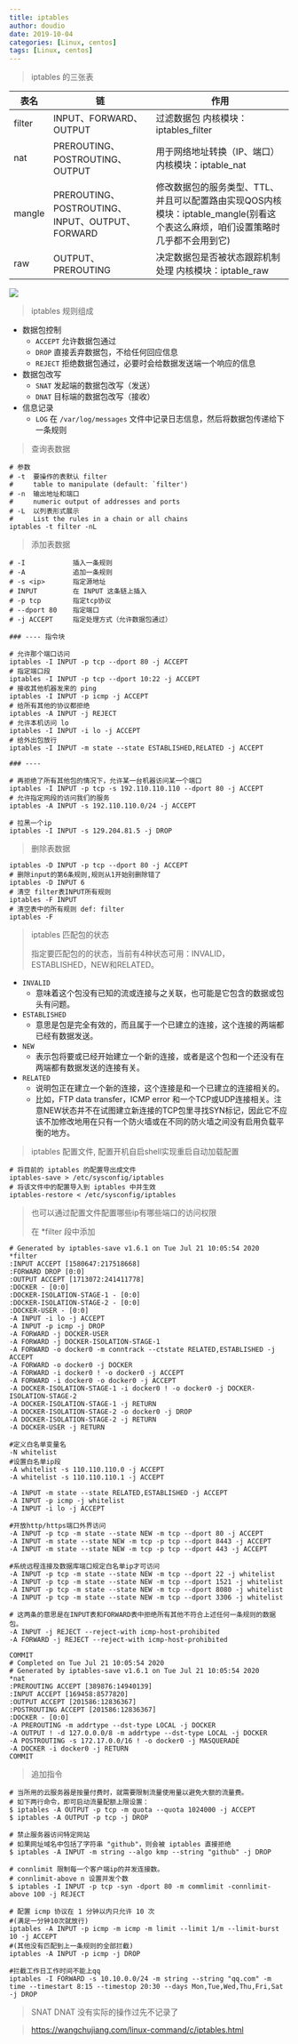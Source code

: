 ```yaml
---
title: iptables
author: doudio
date: 2019-10-04
categories: [Linux, centos]
tags: [Linux, centos]
---
```


> iptables 的三张表

| 表名   | 链                                              | 作用                                                         |
| ------ | ----------------------------------------------- | ------------------------------------------------------------ |
| filter | INPUT、FORWARD、OUTPUT                          | 过滤数据包 内核模块：iptables_filter                         |
| nat    | PREROUTING、POSTROUTING、OUTPUT                 | 用于网络地址转换（IP、端口） 内核模块：iptable_nat           |
| mangle | PREROUTING、POSTROUTING、INPUT、OUTPUT、FORWARD | 修改数据包的服务类型、TTL、并且可以配置路由实现QOS内核模块：iptable_mangle(别看这个表这么麻烦，咱们设置策略时几乎都不会用到它) |
| raw    | OUTPUT、PREROUTING                              | 决定数据包是否被状态跟踪机制处理 内核模块：iptable_raw       |

![](https://raw.githubusercontent.com/doudio/note/master/Linux/centos/img/iptables.png)

> iptables 规则组成

* 数据包控制
  * `ACCEPT` 允许数据包通过
  * `DROP` 直接丢弃数据包，不给任何回应信息
  * `REJECT` 拒绝数据包通过，必要时会给数据发送端一个响应的信息
* 数据包改写
  * `SNAT` 发起端的数据包改写（发送）
  * `DNAT` 目标端的数据包改写（接收）
* 信息记录
  * `LOG` 在 `/var/log/messages` 文件中记录日志信息，然后将数据包传递给下一条规则

> 查询表数据

```shell
# 参数
# -t  要操作的表默认 filter
#	  table to manipulate (default: `filter')
# -n  输出地址和端口
#     numeric output of addresses and ports
# -L  以列表形式展示
#     List the rules in a chain or all chains
iptables -t filter -nL
```

> 添加表数据

```shell
# -I 			插入一条规则
# -A			追加一条规则
# -s <ip>		指定源地址
# INPUT 		在 INPUT 这条链上插入
# -p tcp 		指定tcp协议
# --dport 80 	指定端口
# -j ACCEPT 	指定处理方式（允许数据包通过）

### ---- 指令块

# 允许那个端口访问
iptables -I INPUT -p tcp --dport 80 -j ACCEPT
# 指定端口段
iptables -I INPUT -p tcp --dport 10:22 -j ACCEPT
# 接收其他机器发来的 ping 
iptables -I INPUT -p icmp -j ACCEPT
# 给所有其他的协议都拒绝
iptables -A INPUT -j REJECT
# 允许本机访问 lo
iptables -I INPUT -i lo -j ACCEPT
# 给外出包放行
iptables -I INPUT -m state --state ESTABLISHED,RELATED -j ACCEPT

### ---- 

# 再拒绝了所有其他包的情况下，允许某一台机器访问某一个端口
iptables -I INPUT -p tcp -s 192.110.110.110 --dport 80 -j ACCEPT
# 允许指定网段的访问我们的服务
iptables -A INPUT -s 192.110.110.0/24 -j ACCEPT

# 拉黑一个ip
iptables -I INPUT -s 129.204.81.5 -j DROP
```

> 删除表数据

```shell
iptables -D INPUT -p tcp --dport 80 -j ACCEPT
# 删除input的第6条规则,规则从1开始别删除错了
iptables -D INPUT 6
# 清空 filter表INPUT所有规则
iptables -F INPUT
# 清空表中的所有规则 def: filter
iptables -F
```

> iptables 匹配包的状态
>
> 指定要匹配包的的状态，当前有4种状态可用：INVALID，ESTABLISHED，NEW和RELATED。

* `INVALID `
  * 意味着这个包没有已知的流或连接与之关联，也可能是它包含的数据或包头有问题。
* `ESTABLISHED`
  * 意思是包是完全有效的，而且属于一个已建立的连接，这个连接的两端都已经有数据发送。
* `NEW`
  * 表示包将要或已经开始建立一个新的连接，或者是这个包和一个还没有在两端都有数据发送的连接有关。
* `RELATED`
  * 说明包正在建立一个新的连接，这个连接是和一个已建立的连接相关的。
  * 比如，FTP data transfer，ICMP error 和一个TCP或UDP连接相关。注意NEW状态并不在试图建立新连接的TCP包里寻找SYN标记，因此它不应该不加修改地用在只有一个防火墙或在不同的防火墙之间没有启用负载平衡的地方。

> iptables 配置文件, 配置开机自启shell实现重启自动加载配置

```shell
# 将目前的 iptables 的配置导出成文件
iptables-save > /etc/sysconfig/iptables
# 将该文件中的配置导入到 iptables 中并生效
iptables-restore < /etc/sysconfig/iptables
```

> 也可以通过配置文件配置哪些ip有哪些端口的访问权限
>
> 在 *filter 段中添加

```shell
# Generated by iptables-save v1.6.1 on Tue Jul 21 10:05:54 2020
*filter
:INPUT ACCEPT [1580647:217518668]
:FORWARD DROP [0:0]
:OUTPUT ACCEPT [1713072:241411778]
:DOCKER - [0:0]
:DOCKER-ISOLATION-STAGE-1 - [0:0]
:DOCKER-ISOLATION-STAGE-2 - [0:0]
:DOCKER-USER - [0:0]
-A INPUT -i lo -j ACCEPT
-A INPUT -p icmp -j DROP
-A FORWARD -j DOCKER-USER
-A FORWARD -j DOCKER-ISOLATION-STAGE-1
-A FORWARD -o docker0 -m conntrack --ctstate RELATED,ESTABLISHED -j ACCEPT
-A FORWARD -o docker0 -j DOCKER
-A FORWARD -i docker0 ! -o docker0 -j ACCEPT
-A FORWARD -i docker0 -o docker0 -j ACCEPT
-A DOCKER-ISOLATION-STAGE-1 -i docker0 ! -o docker0 -j DOCKER-ISOLATION-STAGE-2
-A DOCKER-ISOLATION-STAGE-1 -j RETURN
-A DOCKER-ISOLATION-STAGE-2 -o docker0 -j DROP
-A DOCKER-ISOLATION-STAGE-2 -j RETURN
-A DOCKER-USER -j RETURN

#定义白名单变量名
-N whitelist
#设置白名单ip段
-A whitelist -s 110.110.110.0 -j ACCEPT
-A whitelist -s 110.110.110.1 -j ACCEPT

-A INPUT -m state --state RELATED,ESTABLISHED -j ACCEPT
-A INPUT -p icmp -j whitelist
-A INPUT -i lo -j ACCEPT

#开放http/https端口外界访问
-A INPUT -p tcp -m state --state NEW -m tcp --dport 80 -j ACCEPT
-A INPUT -m state --state NEW -m tcp -p tcp --dport 8443 -j ACCEPT
-A INPUT -m state --state NEW -m tcp -p tcp --dport 443 -j ACCEPT

#系统远程连接及数据库端口规定白名单ip才可访问
-A INPUT -p tcp -m state --state NEW -m tcp --dport 22 -j whitelist
-A INPUT -p tcp -m state --state NEW -m tcp --dport 1521 -j whitelist
-A INPUT -p tcp -m state --state NEW -m tcp --dport 8080 -j whitelist
-A INPUT -p tcp -m state --state NEW -m tcp --dport 3306 -j whitelist

# 这两条的意思是在INPUT表和FORWARD表中拒绝所有其他不符合上述任何一条规则的数据包。
-A INPUT -j REJECT --reject-with icmp-host-prohibited
-A FORWARD -j REJECT --reject-with icmp-host-prohibited

COMMIT
# Completed on Tue Jul 21 10:05:54 2020
# Generated by iptables-save v1.6.1 on Tue Jul 21 10:05:54 2020
*nat
:PREROUTING ACCEPT [389876:14940139]
:INPUT ACCEPT [169458:8577820]
:OUTPUT ACCEPT [201586:12836367]
:POSTROUTING ACCEPT [201586:12836367]
:DOCKER - [0:0]
-A PREROUTING -m addrtype --dst-type LOCAL -j DOCKER
-A OUTPUT ! -d 127.0.0.0/8 -m addrtype --dst-type LOCAL -j DOCKER
-A POSTROUTING -s 172.17.0.0/16 ! -o docker0 -j MASQUERADE
-A DOCKER -i docker0 -j RETURN
COMMIT
```

> 追加指令

```shell
# 当所用的云服务器是按量付费时，就需要限制流量使用量以避免大额的流量费。
# 如下两行命令，即可启动流量配额上限设置：
$ iptables -A OUTPUT -p tcp -m quota --quota 1024000 -j ACCEPT
$ iptables -A OUTPUT -p tcp -j DROP

# 禁止服务器访问特定网站
# 如果网址域名中包括了字符串 "github"，则会被 iptables 直接拒绝
$ iptables -A INPUT -m string --algo kmp --string "github" -j DROP

# connlimit 限制每一个客户端ip的并发连接数。
# connlimit-above n 设置并发个数
$ iptables -I INPUT -p tcp -syn -dport 80 -m commlimit -connlimit-above 100 -j REJECT

# 配置 icmp 协议在 1 分钟以内只允许 10 次
#(满足一分钟10次就放行)
iptables -A INPUT -p icmp -m icmp -m limit --limit 1/m --limit-burst 10 -j ACCEPT
#(其他没有匹配到上一条规则的全部拦截)
iptables -A INPUT -p icmp -j DROP

#拦截工作日工作时间不能上qq
iptables -I FORWARD -s 10.10.0.0/24 -m string --string "qq.com" -m time --timestart 8:15 --timestop 20:30 --days Mon,Tue,Wed,Thu,Fri,Sat -j DROP
```

> SNAT DNAT 没有实际的操作过先不记录了


> https://wangchujiang.com/linux-command/c/iptables.html
